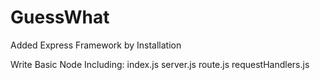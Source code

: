 GuessWhat
=========
Added Express Framework by Installation


Write Basic Node Including: index.js server.js route.js requestHandlers.js
